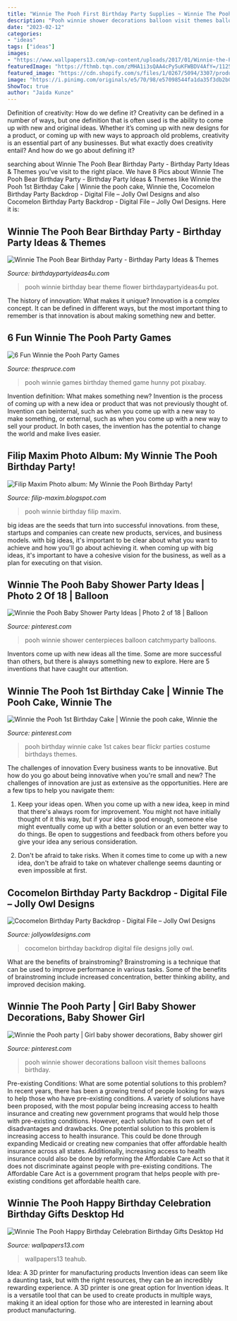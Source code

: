 ```yaml
---
title: "Winnie The Pooh First Birthday Party Supplies ~ Winnie The Pooh Baby Shower Party Ideas"
description: "Pooh winnie shower decorations balloon visit themes balloons birthday"
date: "2023-02-12"
categories:
- "ideas"
tags: ["ideas"]
images:
- "https://www.wallpapers13.com/wp-content/uploads/2017/01/Winnie-the-Pooh-Happy-Birthday-celebration-birthday-gifts-Desktop-HD-Wallpaper-2880x1800-1920x1200.jpg"
featuredImage: "https://fthmb.tqn.com/zMHA1i3sQAA4cPy5uKFWBDV4AfY=/1125x1017/filters:fill(auto,1)/winniethepooh-565cc0443df78c6ddf67ff10.jpg"
featured_image: "https://cdn.shopify.com/s/files/1/0267/5094/3307/products/CocomelonRainbow_1200x1200.jpg?v=1594464920"
image: "https://i.pinimg.com/originals/e5/70/98/e57098544fa1da35f3db2b0c534784e2.jpg"
ShowToc: true
author: "Jaida Kunze"
---
```



Definition of creativity: How do we define it?
Creativity can be defined in a number of ways, but one definition that is often used is the ability to come up with new and original ideas. Whether it’s coming up with new designs for a product, or coming up with new ways to approach old problems, creativity is an essential part of any businesses. But what exactly does creativity entail? And how do we go about defining it?

	

		
searching about Winnie The Pooh Bear Birthday Party - Birthday Party Ideas &amp; Themes you've visit to the right place. We have 8 Pics about Winnie The Pooh Bear Birthday Party - Birthday Party Ideas &amp; Themes like Winnie the Pooh 1st Birthday Cake | Winnie the pooh cake, Winnie the, Cocomelon Birthday Party Backdrop - Digital File – Jolly Owl Designs and also Cocomelon Birthday Party Backdrop - Digital File – Jolly Owl Designs. Here it is:
		
    
## Winnie The Pooh Bear Birthday Party - Birthday Party Ideas &amp; Themes

<img loading=lazy src="http://i2.wp.com/www.birthdaypartyideas4u.com/wp-content/uploads/2017/09/Winnie-The-Pooh-Bear-Birthday-Party-Flower-Pot.png" onerror="this.onerror=null;this.src='https://tse1.mm.bing.net/th?id=OIP.KsCTSK4WtzAgmdqLklOhtAHaLG&amp;pid=15.1';" alt="Winnie The Pooh Bear Birthday Party - Birthday Party Ideas &amp; Themes">

_Source: birthdaypartyideas4u.com_

>pooh winnie birthday bear theme flower birthdaypartyideas4u pot. 

	

The history of innovation: What makes it unique?
Innovation is a complex concept. It can be defined in different ways, but the most important thing to remember is that innovation is about making something new and better.

    
## 6 Fun Winnie The Pooh Party Games

<img loading=lazy src="https://fthmb.tqn.com/zMHA1i3sQAA4cPy5uKFWBDV4AfY=/1125x1017/filters:fill(auto,1)/winniethepooh-565cc0443df78c6ddf67ff10.jpg" onerror="this.onerror=null;this.src='https://tse1.mm.bing.net/th?id=OIP.7gC7MCqDSkTl5d8D-gWJlgHaGs&amp;pid=15.1';" alt="6 Fun Winnie the Pooh Party Games">

_Source: thespruce.com_

>pooh winnie games birthday themed game hunny pot pixabay. 

	

Invention definition: What makes something new?
Invention is the process of coming up with a new idea or product that was not previously thought of. Invention can beinternal, such as when you come up with a new way to make something, or external, such as when you come up with a new way to sell your product. In both cases, the invention has the potential to change the world and make lives easier.

    
## Filip Maxim Photo Album: My Winnie The Pooh Birthday Party!

<img loading=lazy src="https://3.bp.blogspot.com/-KCA8xXL6yog/TomP4HkPtlI/AAAAAAAAAUk/SZYMQjcmjBE/s1600/DSCF2084.JPG" onerror="this.onerror=null;this.src='https://tse2.mm.bing.net/th?id=OIP.ijQ_xA4ETH6bW15Tc9qvHQHaFj&amp;pid=15.1';" alt="Filip Maxim Photo album: My Winnie the Pooh Birthday Party!">

_Source: filip-maxim.blogspot.com_

>pooh winnie birthday filip maxim. 

	

big ideas are the seeds that turn into successful innovations. from these, startups and companies can create new products, services, and business models. with big ideas, it's important to be clear about what you want to achieve and how you'll go about achieving it. when coming up with big ideas, it's important to have a cohesive vision for the business, as well as a plan for executing on that vision.

    
## Winnie The Pooh Baby Shower Party Ideas | Photo 2 Of 18 | Balloon

<img loading=lazy src="https://i.pinimg.com/originals/7b/79/d4/7b79d4021e566b57d9ead0cfb3be98e3.jpg" onerror="this.onerror=null;this.src='https://tse1.mm.bing.net/th?id=OIP.nODXCAmHJ_RCgd6ZnT9czAHaJ4&amp;pid=15.1';" alt="Winnie the Pooh Baby Shower Party Ideas | Photo 2 of 18 | Balloon">

_Source: pinterest.com_

>pooh winnie shower centerpieces balloon catchmyparty balloons. 

	

Inventors come up with new ideas all the time. Some are more successful than others, but there is always something new to explore. Here are 5 inventions that have caught our attention.

    
## Winnie The Pooh 1st Birthday Cake | Winnie The Pooh Cake, Winnie The

<img loading=lazy src="https://i.pinimg.com/originals/ef/49/30/ef493021f82d9ae1f5272606e08a320d.jpg" onerror="this.onerror=null;this.src='https://tse1.mm.bing.net/th?id=OIP.TeWGGfhnbiTNnunv7sthEAHaJ4&amp;pid=15.1';" alt="Winnie the Pooh 1st Birthday Cake | Winnie the pooh cake, Winnie the">

_Source: pinterest.com_

>pooh birthday winnie cake 1st cakes bear flickr parties costume birthdays themes. 

	

The challenges of innovation
Every business wants to be innovative. But how do you go about being innovative when you're small and new? The challenges of innovation are just as extensive as the opportunities. Here are a few tips to help you navigate them:
1. Keep your ideas open. When you come up with a new idea, keep in mind that there's always room for improvement. You might not have initially thought of it this way, but if your idea is good enough, someone else might eventually come up with a better solution or an even better way to do things. Be open to suggestions and feedback from others before you give your idea any serious consideration.

2. Don't be afraid to take risks. When it comes time to come up with a new idea, don't be afraid to take on whatever challenge seems daunting or even impossible at first.

    
## Cocomelon Birthday Party Backdrop - Digital File – Jolly Owl Designs

<img loading=lazy src="https://cdn.shopify.com/s/files/1/0267/5094/3307/products/CocomelonRainbow_1200x1200.jpg?v=1594464920" onerror="this.onerror=null;this.src='https://tse4.mm.bing.net/th?id=OIP.za1RlY4MWlU4YT51Hal6DwHaGL&amp;pid=15.1';" alt="Cocomelon Birthday Party Backdrop - Digital File – Jolly Owl Designs">

_Source: jollyowldesigns.com_

>cocomelon birthday backdrop digital file designs jolly owl. 

	

What are the benefits of brainstroming?
Brainstroming is a technique that can be used to improve performance in various tasks. Some of the benefits of brainstroming include increased concentration, better thinking ability, and improved decision making.

    
## Winnie The Pooh Party | Girl Baby Shower Decorations, Baby Shower Girl

<img loading=lazy src="https://i.pinimg.com/originals/e5/70/98/e57098544fa1da35f3db2b0c534784e2.jpg" onerror="this.onerror=null;this.src='https://tse2.mm.bing.net/th?id=OIP.O0Jkv_7ZMxT7_2GtQQefPAHaJ4&amp;pid=15.1';" alt="Winnie the Pooh party | Girl baby shower decorations, Baby shower girl">

_Source: pinterest.com_

>pooh winnie shower decorations balloon visit themes balloons birthday. 

	

Pre-existing Conditions: What are some potential solutions to this problem?
In recent years, there has been a growing trend of people looking for ways to help those who have pre-existing conditions. A variety of solutions have been proposed, with the most popular being increasing access to health insurance and creating new government programs that would help those with pre-existing conditions. However, each solution has its own set of disadvantages and drawbacks. One potential solution to this problem is increasing access to health insurance. This could be done through expanding Medicaid or creating new companies that offer affordable health insurance across all states. Additionally, increasing access to health insurance could also be done by reforming the Affordable Care Act so that it does not discriminate against people with pre-existing conditions. The Affordable Care Act is a government program that helps people with pre-existing conditions get affordable health care.

    
## Winnie The Pooh Happy Birthday Celebration Birthday Gifts Desktop Hd

<img loading=lazy src="https://www.wallpapers13.com/wp-content/uploads/2017/01/Winnie-the-Pooh-Happy-Birthday-celebration-birthday-gifts-Desktop-HD-Wallpaper-2880x1800-1920x1200.jpg" onerror="this.onerror=null;this.src='https://tse1.mm.bing.net/th?id=OIP.4Ay7h5t3xawNBRbcLSblfwHaEo&amp;pid=15.1';" alt="Winnie The Pooh Happy Birthday Celebration Birthday Gifts Desktop Hd">

_Source: wallpapers13.com_

>wallpapers13 teahub. 

	

Idea: A 3D printer for manufacturing products
Invention ideas can seem like a daunting task, but with the right resources, they can be an incredibly rewarding experience. A 3D printer is one great option for Invention ideas. It is a versatile tool that can be used to create products in multiple ways, making it an ideal option for those who are interested in learning about product manufacturing.

